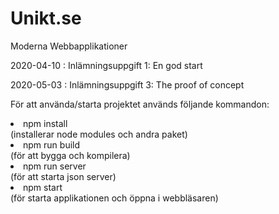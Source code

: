 # Unikt.se

Moderna Webbapplikationer

2020-04-10 : Inlämningsuppgift 1: En god start

2020-05-03 : Inlämningsuppgift 3: The proof of concept


För att använda/starta projektet används följande kommandon:

<li>npm install</li> 
(installerar node modules och andra paket)

<li>npm run build</li> 
(för att bygga och kompilera)

<li>npm run server</li> 
(för att starta json server)

<li>npm start</li> 
(för starta applikationen och öppna i webbläsaren)
